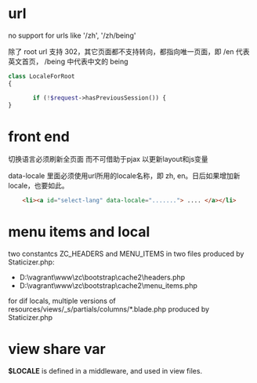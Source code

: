 
# url

 no support for urls like '/zh', '/zh/being'
 
 除了 root url 支持 302，其它页面都不支持转向，都指向唯一页面，即 /en 代表英文首页， /being 中代表中文的 being
 ```php
class LocaleForRoot
{

        if (!$request->hasPreviousSession()) {
}
```
 
# front end

切换语言必须刷新全页面 而不可借助于pjax 以更新layout和js变量

data-locale 里面必须使用url所用的locale名称，即 zh, en。日后如果增加新locale，也要如此。
```html
    <li><a id="select-lang" data-locale="......."> .... </a></li>
```

# menu items and local

two constantcs ZC_HEADERS and MENU_ITEMS in two files produced by Staticizer.php:  
- D:\vagrant\www\zc\bootstrap\cache2\headers.php
- D:\vagrant\www\zc\bootstrap\cache2\menu_items.php

for dif locals, multiple versions of resources/views/_s/partials/columns/*.blade.php produced by Staticizer.php

# view share var

**$LOCALE** is defined in a middleware, and used in view files.